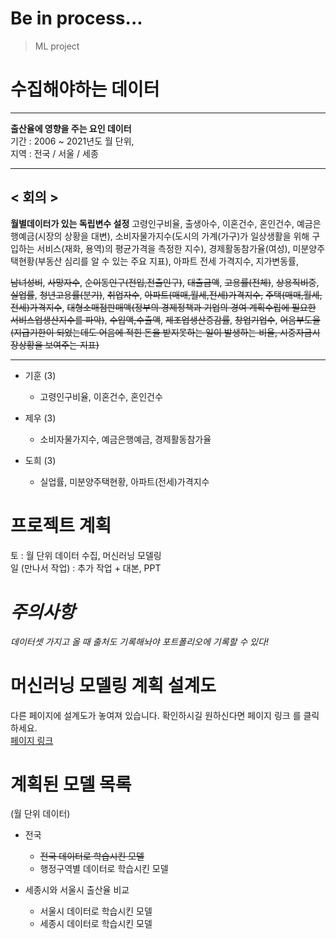 # Be in process...
> ML project

# 수집해야하는 데이터
___
**출산율에 영향을 주는 요인 데이터**  
기간 : 2006 ~ 2021년도 월 단위,  
지역 : 전국 / 서울 / 세종   
___ 
## < 회의 >
**월별데이터가 있는 독립변수 설정**
고령인구비율, 출생아수, 이혼건수, 혼인건수, 예금은행예금(시장의 상황을 대변), 
소비자물가지수(도시의 가계(가구)가 일상생활을 위해 구입하는 서비스(재화, 용역)의 평균가격을 측정한 지수),
경제활동참가율(여성), 미분양주택현황(부동산 심리를 알 수 있는 주요 지표), 아파트 전세 가격지수, 지가변동률,

~~남녀성비~~, ~~사망자수~~, ~~순이동인구(전입,전출인구)~~, 
~~대출금액~~, ~~고용률(전체)~~, ~~상용직비중~~, ~~실업률~~, ~~청년고용률(분기)~~, 
~~취업자수~~, ~~아파트(매매,월세,전세)가격지수,~~ ~~주택(매매,월세,전세)가격지수~~, 
~~대형소매점판매액(정부의 경제정책과 기업의 경여 계획수립에 필요한 서비스업생산지수를 파악)~~,
~~수입액,수출액~~, ~~제조업생산증감률~~, ~~창업기업수~~, 
~~어음부도율(지급기한이 되었는데도 어음에 적힌 돈을 받지못하는 일이 발생하는 비율, 시중자금시장상황을 보여주는 지표)~~
___ 
- 기훈 (3)  
    - 고령인구비율, 이혼건수, 혼인건수  

- 제우 (3)  
    - 소비자물가지수, 예금은행예금, 경제활동참가율

- 도희 (3)  
    - 실업률, 미분양주택현황, 아파트(전세)가격지수


# 프로젝트 계획
토 : 월 단위 데이터 수집, 머신러닝 모델링  
일 (만나서 작업) : 추가 작업 + 대본, PPT   

# *주의사항*
*데이터셋 가지고 올 때 출처도 기록해놔야 포트폴리오에 기록할 수 있다!*

# 머신러닝 모델링 계획 설계도
다른 페이지에 설계도가 놓여져 있습니다. 확인하시길 원하신다면 페이지 링크 를 클릭하세요.    
[페이지 링크](https://github.com/jewoodev/To_raise_a_child_well/blob/main/data/dohee/project_process.md)

# 계획된 모델 목록
(월 단위 데이터)
* 전국 
    - ~~전국 데이터로 학습시킨 모델~~
    - 행정구역별 데이터로 학습시킨 모델

* 세종시와 서울시 출산율 비교 
    - 서울시 데이터로 학습시킨 모델
    - 세종시 데이터로 학습시킨 모델